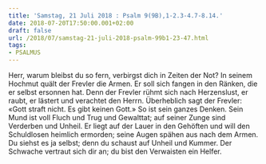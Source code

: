 ```yaml
---
title: 'Samstag, 21 Juli 2018 : Psalm 9(9B),1-2.3-4.7-8.14.'
date: 2018-07-20T17:50:00.001+02:00
draft: false
url: /2018/07/samstag-21-juli-2018-psalm-99b1-23-47.html
tags: 
- PSALMUS
---
```


Herr, warum bleibst du so fern, verbirgst dich in Zeiten der Not? In seinem Hochmut quält der Frevler die Armen. Er soll sich fangen in den Ränken, die er selbst ersonnen hat. Denn der Frevler rühmt sich nach Herzenslust, er raubt, er lästert und verachtet den Herrn. Überheblich sagt der Frevler: «Gott straft nicht. Es gibt keinen Gott.» So ist sein ganzes Denken. Sein Mund ist voll Fluch und Trug und Gewalttat; auf seiner Zunge sind Verderben und Unheil. Er liegt auf der Lauer in den Gehöften und will den Schuldlosen heimlich ermorden; seine Augen spähen aus nach dem Armen. Du siehst es ja selbst; denn du schaust auf Unheil und Kummer. Der Schwache vertraut sich dir an; du bist den Verwaisten ein Helfer.